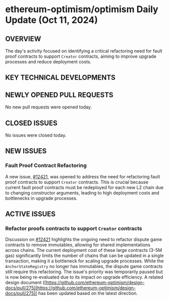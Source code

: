 # ethereum-optimism/optimism Daily Update (Oct 11, 2024)
## OVERVIEW 
The day's activity focused on identifying a critical refactoring need for fault proof contracts to support `Creator` contracts, aiming to improve upgrade processes and reduce deployment costs.

## KEY TECHNICAL DEVELOPMENTS

## NEWLY OPENED PULL REQUESTS
No new pull requests were opened today.

## CLOSED ISSUES
No issues were closed today.

## NEW ISSUES

### Fault Proof Contract Refactoring
A new issue, [#12421](https://github.com/ethereum-optimism/optimism/issues/12421), was opened to address the need for refactoring fault proof contracts to support `Creator` contracts. This is crucial because current fault proof contracts must be redeployed for each new L2 chain due to changing constructor arguments, leading to high deployment costs and bottlenecks in upgrade processes.

## ACTIVE ISSUES

### Refactor proofs contracts to support `Creator` contracts
Discussion on [#12421](https://github.com/ethereum-optimism/optimism/issues/12421) highlights the ongoing need to refactor dispute game contracts to remove immutables, allowing for shared implementations across chains. The current deployment cost of these large contracts (3-5M gas) significantly limits the number of chains that can be updated in a single transaction, making it a bottleneck for scaling upgrade processes. While the `AnchorStateRegistry` no longer has immutables, the dispute game contracts still require this refactoring. The issue's priority was temporarily paused but is now being re-evaluated due to its impact on upgrade efficiency. A related design document ([https://github.com/ethereum-optimism/design-docs/pull/275](https://github.com/ethereum-optimism/design-docs/pull/275)) has been updated based on the latest direction.